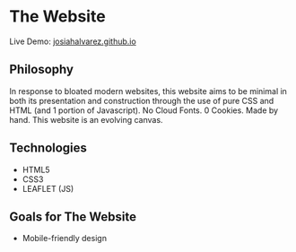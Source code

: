 # The Website

Live Demo: [josiahalvarez.github.io](https://josiahalvarez.github.io)

## Philosophy

In response to bloated modern websites, this website aims to be minimal in both its presentation and construction through the use of pure CSS and HTML (and 1 portion of Javascript). No Cloud Fonts. 0 Cookies. Made by hand.
This website is an evolving canvas.

<!-- ## Features -->

## Technologies

- HTML5
- CSS3
- LEAFLET (JS)

## Goals for The Website
- Mobile-friendly design
